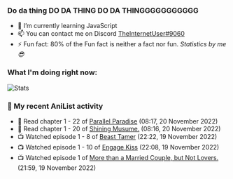 ### Do da thing DO DA THING DO DA THINGGGGGGGGGGG

<!-- **TheInternetUser0/TheInternetUser0** is a ✨ _special_ ✨ repository because its `README.md` (this file) appears on your GitHub profile. -->


- 🌱 I’m currently learning JavaScript
- 📫 You can contact me on Discord [TheInternetUser#9060](https://discord.com/users/534117072796385300)
- ⚡ Fun fact: 80% of the Fun fact is neither a fact nor fun. _Statistics by me 😎_

### What I'm doing right now:
![Stats](https://discord.c99.nl/widget/theme-3/534117072796385300.png)

### 🌸 My recent AniList activity

<!-- ANILIST_ACTIVITY:start -->

-   📖 Read chapter 1 - 22 of [Parallel Paradise](https://anilist.co/manga/98543) (08:17, 20 November 2022)
-   📖 Read chapter 1 - 20 of [Shining Musume.](https://anilist.co/manga/37484) (08:16, 20 November 2022)
-   📺 Watched episode 1 - 8 of [Beast Tamer](https://anilist.co/anime/150695) (22:22, 19 November 2022)
-   📺 Watched episode 1 - 10 of [Engage Kiss](https://anilist.co/anime/146625) (22:08, 19 November 2022)
-   📺 Watched episode 1 of [More than a Married Couple, but Not Lovers.](https://anilist.co/anime/141949) (21:59, 19 November 2022)

<!-- ANILIST_ACTIVITY:end -->

